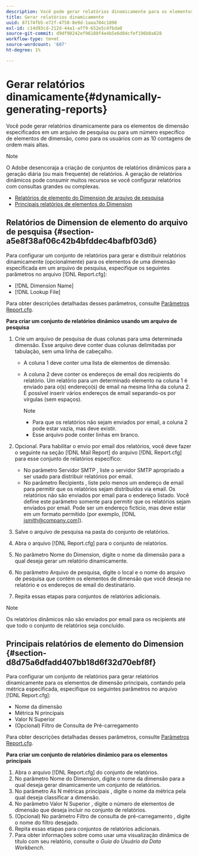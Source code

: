 ```yaml
---
description: Você pode gerar relatórios dinamicamente para os elementos de dimensão especificados em um arquivo de pesquisa ou para um número específico de elementos de dimensão, como para os usuários com as 10 contagens de ordem mais altas.
title: Gerar relatórios dinamicamente
uuid: 87174fb5-e72f-4758-8e9d-1aaa784c1898
exl-id: c14d93cd-212d-44a1-aff9-652e5c4fbda0
source-git-commit: d9df90242ef96188f4e4b5e6d04cfef196b0a628
workflow-type: tm+mt
source-wordcount: '607'
ht-degree: 1%

---
```


# Gerar relatórios dinamicamente{#dynamically-generating-reports}

Você pode gerar relatórios dinamicamente para os elementos de dimensão especificados em um arquivo de pesquisa ou para um número específico de elementos de dimensão, como para os usuários com as 10 contagens de ordem mais altas.

>[!NOTE]
>
>O Adobe desencoraja a criação de conjuntos de relatórios dinâmicos para a geração diária (ou mais frequente) de relatórios. A geração de relatórios dinâmicos pode consumir muitos recursos se você configurar relatórios com consultas grandes ou complexas.

* [Relatórios de elemento do Dimension de arquivo de pesquisa](../../../../../home/c-rpt-oview/c-work-rpt-sets/t-create-rpt-set/t-config-rpt-set/c-dyn-gen-rpts.md#section-a5e8f38af06c42b4bfddec4bafbf03d6)
* [Principais relatórios de elementos do Dimension](../../../../../home/c-rpt-oview/c-work-rpt-sets/t-create-rpt-set/t-config-rpt-set/c-dyn-gen-rpts.md#section-d8d75a6dfadd407bb18d6f32d70ebf8f)

## Relatórios de Dimension de elemento do arquivo de pesquisa {#section-a5e8f38af06c42b4bfddec4bafbf03d6}

Para configurar um conjunto de relatórios para gerar e distribuir relatórios dinamicamente (opcionalmente) para os elementos de uma dimensão especificada em um arquivo de pesquisa, especifique os seguintes parâmetros no arquivo [!DNL Report.cfg]:

* [!DNL Dimension Name]
* [!DNL Lookup File]

Para obter descrições detalhadas desses parâmetros, consulte [Parâmetros Report.cfg](../../../../../home/c-rpt-oview/c-rpt-param-ref/c-rpt-param.md#concept-838e59d72d3f4cb29ee15f5c7eb0ceff).

**Para criar um conjunto de relatórios dinâmico usando um arquivo de pesquisa**

1. Crie um arquivo de pesquisa de duas colunas para uma determinada dimensão. Esse arquivo deve conter duas colunas delimitadas por tabulação, sem uma linha de cabeçalho.

   * A coluna 1 deve conter uma lista de elementos de dimensão.
   * A coluna 2 deve conter os endereços de email dos recipients do relatório. Um relatório para um determinado elemento na coluna 1 é enviado para o(s) endereço(s) de email na mesma linha da coluna 2. É possível inserir vários endereços de email separando-os por vírgulas (sem espaços).

      >[!NOTE]
      >
      >
      >    
      >    
      >    * Para que os relatórios não sejam enviados por email, a coluna 2 pode estar vazia, mas deve existir.
      >    * Esse arquivo pode conter linhas em branco.




1. Opcional. Para habilitar o envio por email dos relatórios, você deve fazer o seguinte na seção [!DNL Mail Report] do arquivo [!DNL Report.cfg] para esse conjunto de relatórios específico:

   * No parâmetro Servidor SMTP , liste o servidor SMTP apropriado a ser usado para distribuir relatórios por email.
   * No parâmetro Recipients , liste pelo menos um endereço de email para permitir que os relatórios sejam distribuídos via email. Os relatórios não são enviados por email para o endereço listado. Você define este parâmetro somente para permitir que os relatórios sejam enviados por email. Pode ser um endereço fictício, mas deve estar em um formato permitido (por exemplo, [!DNL jsmith@company.com]).

1. Salve o arquivo de pesquisa na pasta do conjunto de relatórios.
1. Abra o arquivo [!DNL Report.cfg] para o conjunto de relatórios.
1. No parâmetro Nome do Dimension, digite o nome da dimensão para a qual deseja gerar um relatório dinamicamente.
1. No parâmetro Arquivo de pesquisa, digite o local e o nome do arquivo de pesquisa que contém os elementos de dimensão que você deseja no relatório e os endereços de email do destinatário.
1. Repita essas etapas para conjuntos de relatórios adicionais.

>[!NOTE]
>
>Os relatórios dinâmicos não são enviados por email para os recipients até que todo o conjunto de relatórios seja concluído.

## Principais relatórios de elemento do Dimension {#section-d8d75a6dfadd407bb18d6f32d70ebf8f}

Para configurar um conjunto de relatórios para gerar relatórios dinamicamente para os elementos de dimensão principais, contando pela métrica especificada, especifique os seguintes parâmetros no arquivo [!DNL Report.cfg]:

* Nome da dimensão
* Métrica N principais
* Valor N Superior
* (Opcional) Filtro de Consulta de Pré-carregamento

Para obter descrições detalhadas desses parâmetros, consulte [Parâmetros Report.cfg](../../../../../home/c-rpt-oview/c-rpt-param-ref/c-rpt-param.md#concept-838e59d72d3f4cb29ee15f5c7eb0ceff).

**Para criar um conjunto de relatórios dinâmico para os elementos principais**

1. Abra o arquivo [!DNL Report.cfg] do conjunto de relatórios.
1. No parâmetro Nome do Dimension, digite o nome da dimensão para a qual deseja gerar dinamicamente um conjunto de relatórios.
1. No parâmetro As N métricas principais , digite o nome da métrica pela qual deseja classificar a dimensão.
1. No parâmetro Valor N Superior , digite o número de elementos de dimensão que deseja incluir no conjunto de relatórios.
1. (Opcional) No parâmetro Filtro de consulta de pré-carregamento , digite o nome do filtro desejado.
1. Repita essas etapas para conjuntos de relatórios adicionais.
1. Para obter informações sobre como usar uma visualização dinâmica de título com seu relatório, consulte o *Guia do Usuário da Data Workbench*.
